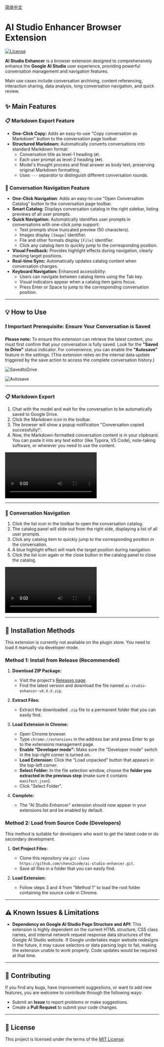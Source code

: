 [简体中文](./README_zh-CN.md)

# AI Studio Enhancer Browser Extension

[![License](https://img.shields.io/badge/License-MIT-green.svg)](LICENSE)

**AI Studio Enhancer** is a browser extension designed to comprehensively enhance the **Google AI Studio** user experience, providing powerful conversation management and navigation features.

Main use cases include conversation archiving, content referencing, interaction sharing, data analysis, long conversation navigation, and quick review.

## ✨ Main Features

### 📋 Markdown Export Feature

*   **One-Click Copy:** Adds an easy-to-use "Copy conversation as Markdown" button to the conversation page toolbar.
*   **Structured Markdown:** Automatically converts conversations into standard Markdown format:
    *   Conversation title as level-1 heading (`#`).
    *   Each user prompt as level-2 heading (`##`).
    *   Model's thought process and final answer as body text, preserving original Markdown formatting.
    *   Uses `---` separator to distinguish different conversation rounds.

### 🧭 Conversation Navigation Feature

*   **One-Click Navigation**: Adds an easy-to-use "Open Conversation Catalog" button to the conversation page toolbar.
*   **Smart Catalog:** Displays conversation catalog in the right sidebar, listing previews of all user prompts.
*   **Quick Navigation:** Automatically identifies user prompts in conversations with one-click jump support:
    *   Text prompts show truncated preview (50 characters).
    *   Images display `[Image]` identifier.
    *   File and other formats display `[File]` identifier.
    *   Click any catalog item to quickly jump to the corresponding position.
*   **Visual Feedback:** Provides highlight effects during navigation, clearly marking target positions.
*   **Real-time Sync:** Automatically updates catalog content when conversation changes.
*   **Keyboard Navigation:** Enhanced accessibility:
    *   Users can navigate between catalog items using the Tab key.
    *   Visual indicators appear when a catalog item gains focus.
    *   Press Enter or Space to jump to the corresponding conversation position.

---

## 💡 How to Use

### :exclamation: Important Prerequisite: Ensure Your Conversation is Saved

**Please note:** To ensure this extension can retrieve the latest content, you must first confirm that your conversation is fully saved. Look for the **"Saved to Drive"** status indicator. For convenience, you can enable the **"Autosave"** feature in the settings. (This extension relies on the internal data update triggered by the save action to access the complete conversation history.)

![SavedtoDrive](https://github.com/user-attachments/assets/001a5ff4-26a0-49e8-9b29-25221ca90356)

![Autosave](https://github.com/user-attachments/assets/acf72302-dc3d-4a45-b6a4-5e8e30050dd6)

---



### 📋 Markdown Export

1.  Chat with the model and wait for the conversation to be automatically saved to Google Drive.
2.  Click the Markdown icon in the toolbar.
3.  The browser will show a popup notification "Conversation copied successfully!".
4.  Now, the Markdown-formatted conversation content is in your clipboard. You can paste it into any text editor (like Typora, VS Code), note-taking software, or wherever you need to use the content.

<video src="https://github.com/user-attachments/assets/9b7db6ac-3912-4844-bd21-b6a085b15ea1"></video>



---

### 🧭 Conversation Navigation

1.  Click the list icon in the toolbar to open the conversation catalog.
2.  The catalog panel will slide out from the right side, displaying a list of all user prompts.
3.  Click any catalog item to quickly jump to the corresponding position in the conversation.
4.  A blue highlight effect will mark the target position during navigation.
5.  Click the list icon again or the close button in the catalog panel to close the catalog.

<video src="https://github.com/user-attachments/assets/d953b424-9503-4969-82c6-e032a2ff5c4a"></video>

---

## 🚀 Installation Methods

This extension is currently not available on the plugin store. You need to load it manually via developer mode.

### Method 1: Install from Release (Recommended)

1.  **Download ZIP Package:**
    *   Visit the project's [Releases page](https://github.com/chenx2code/ai-studio-enhancer/releases).
    *   Find the latest version and download the file named `ai-studio-enhancer-vX.X.X.zip`.

2.  **Extract Files:**
    *   Extract the downloaded `.zip` file to a permanent folder that you can easily find.

3.  **Load Extension in Chrome:**
    *   Open Chrome browser.
    *   Type `chrome://extensions` in the address bar and press Enter to go to the extensions management page.
    *   **Enable "Developer mode":** Make sure the "Developer mode" switch in the top-right corner is turned on.
    *   **Load Extension:** Click the "Load unpacked" button that appears in the top-left corner.
    *   **Select Folder:** In the file selection window, choose the **folder you extracted in the previous step** (make sure it contains `manifest.json`).
    *   Click "Select Folder".

4.  **Complete:**
    *   The "AI Studio Enhancer" extension should now appear in your extensions list and be enabled by default.

### Method 2: Load from Source Code (Developers)

This method is suitable for developers who want to get the latest code or do secondary development.

1.  **Get Project Files:**
    *   Clone this repository via `git clone https://github.com/chenx2code/ai-studio-enhancer.git`.
    *   Save all files in a folder that you can easily find.

2.  **Load Extension:**
    *   Follow steps 3 and 4 from "Method 1" to load the root folder containing the source code in Chrome.

---

## ⚠️ Known Issues & Limitations

*   **Dependency on Google AI Studio Page Structure and API:** This extension is highly dependent on the current HTML structure, CSS class names, and internal network request response data structures of the Google AI Studio website. If Google undertakes major website redesigns in the future, it may cause selectors or data parsing logic to fail, making the extension unable to work properly. Code updates would be required at that time.

---

## 🤝 Contributing

If you find any bugs, have improvement suggestions, or want to add new features, you are welcome to contribute through the following ways:

*   Submit an **Issue** to report problems or make suggestions.
*   Create a **Pull Request** to submit your code changes.

---

## 📄 License

This project is licensed under the terms of the [MIT License](LICENSE).


